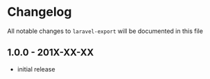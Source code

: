 # Changelog

All notable changes to `laravel-export` will be documented in this file

## 1.0.0 - 201X-XX-XX

- initial release
